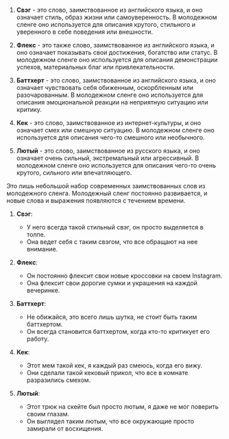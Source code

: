 1. **Свэг** - это слово, заимствованное из английского языка, и оно означает стиль, образ жизни или самоуверенность. В молодежном сленге оно используется для описания крутого, стильного и уверенного в себе поведения или внешности.

2. **Флекс** - это также слово, заимствованное из английского языка, и оно означает показывать свои достижения, богатство или статус. В молодежном сленге оно используется для описания демонстрации успехов, материальных благ или привлекательности.

3. **Баттхерт** - это слово, заимствованное из английского языка, и оно означает чувствовать себя обиженным, оскорбленным или разочарованным. В молодежном сленге оно используется для описания эмоциональной реакции на неприятную ситуацию или критику.

4. **Кек** - это слово, заимствованное из интернет-культуры, и оно означает смех или смешную ситуацию. В молодежном сленге оно используется для описания чего-то смешного или необычного.

5. **Лютый** - это слово, заимствованное из русского языка, и оно означает очень сильный, экстремальный или агрессивный. В молодежном сленге оно используется для описания чего-то очень крутого, сильного или впечатляющего.

Это лишь небольшой набор современных заимствованных слов из молодежного сленга. Молодежный сленг постоянно развивается, и новые слова и выражения появляются с течением времени.

1. **Свэг**:
   - У него всегда такой стильный свэг, он просто выделяется в толпе.
   - Она ведет себя с таким свэгом, что все обращают на нее внимание.

2. **Флекс**:
   - Он постоянно флексит свои новые кроссовки на своем Instagram.
   - Она флексит свои дорогие сумки и украшения на каждой вечеринке.

3. **Баттхерт**:
   - Не обижайся, это всего лишь шутка, не стоит быть таким баттхертом.
   - Он всегда становится баттхертом, когда кто-то критикует его работу.

4. **Кек**:
   - Этот мем такой кек, я каждый раз смеюсь, когда его вижу.
   - Они сделали такой кековый прикол, что все в комнате разразились смехом.

5. **Лютый**:
   - Этот трюк на скейте был просто лютым, я даже не мог поверить своим глазам.
   - Он выглядел таким лютым, что все окружающие просто замирали от восхищения.
